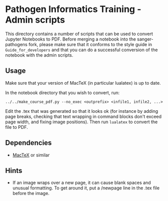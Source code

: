 # Pathogen Informatics Training - Admin scripts

This directory contains a number of scripts that can be used to convert Jupyter Notebooks to PDF. Before merging a notebook into the sanger-pathogens fork, please make sure that it conforms to the style guide in `Guide_for_developers` and that you can do a successful conversion of the notebook with the admin scripts.

## Usage
Make sure that your version of MacTeX (in particular lualatex) is up to date.  

In the notebook directory that you wish to convert, run:

`../../make_course_pdf.py --no_exec <outprefix> <infile1, infile2, ...>`

Edit the .tex that was generated so that it looks ok (for instance by adding page breaks, checking that text wrapping in command blocks don't exceed page width, and fixing image positions). Then run `lualatex` to convert the file to PDF. 

## Dependencies
- [MacTeX](https://tug.org/mactex/) or similar

## Hints
* If an image wraps over a new page, it can cause blank spaces and unusual formatting. To get around it, put a /newpage line in the .tex file before the image.